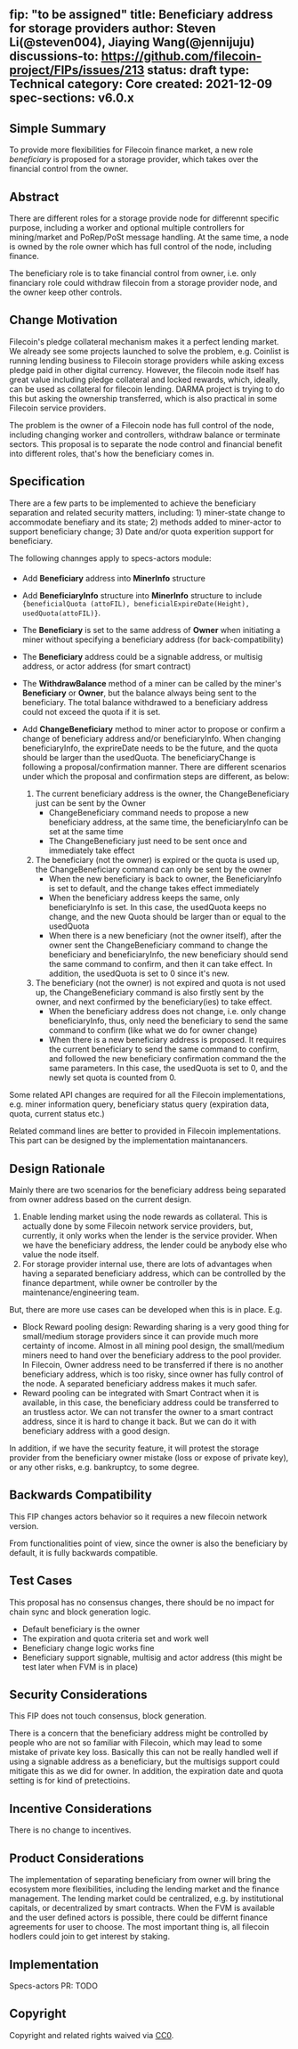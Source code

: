 fip: "to be assigned"
title: Beneficiary address for storage providers
author: Steven Li(@steven004), Jiaying Wang(@jennijuju)
discussions-to: https://github.com/filecoin-project/FIPs/issues/213
status: draft
type: Technical
category: Core
created: 2021-12-09
spec-sections: v6.0.x
---


<!--You can leave these HTML comments in your merged FIP and delete the visible duplicate text guides, they will not appear and may be helpful to refer to if you edit it again. This is the suggested template for new FIPs. Note that a FIP number will be assigned by an editor. When opening a pull request to submit your FIP, please use an abbreviated title in the filename, `fip-draft_title_abbrev.md`. The title should be 44 characters or less.-->

## Simple Summary
<!--"If you can't explain it simply, you don't understand it well enough." Provide a simplified and layman-accessible explanation of the FIP.-->

To provide more flexibilities for Filecoin finance market, a new role *beneficiary* is proposed for a storage provider, which takes over the financial control from the owner.

## Abstract
<!--A short (~200 word) description of the technical issue being addressed.-->

There are different roles for a storage provide node for differennt specific purpose, including a worker and optional multiple controllers for mining/market and PoRep/PoSt message handling. At the same time, a node is owned by the role owner which has full control of the node, including finance. 

The beneficiary role is to take financial control from owner, i.e. only financiary role could withdraw filecoin from a storage provider node, and the owner keep other controls.

## Change Motivation
<!--The motivation is critical for FIPs that want to change the Filecoin protocol. It should clearly explain why the existing protocol specification is inadequate to address the problem that the FIP solves. FIP submissions without sufficient motivation may be rejected outright.-->

Filecoin's pledge collateral mechanism makes it a perfect lending market. We already see some projects launched to solve the problem, e.g. Coinlist is running lending business to Filecoin storage providers while asking excess pledge paid in other digital currency. However, the filecoin node itself has great value including pledge collateral and locked rewards, which, ideally, can be used as collateral for filecoin lending. DARMA project is trying to do this but asking the ownership transferred, which is also practical in some Filecoin service providers.

The problem is the owner of a Filecoin node has full control of the node, including changing worker and controllers, withdraw balance or terminate sectors. This proposal is to separate the node control and financial benefit into different roles, that's how the beneficiary comes in.


## Specification
<!--The technical specification should describe the syntax and semantics of any new feature. The specification should be detailed enough to allow competing, interoperable implementations for any of the current Filecoin implementations. -->

There are a few parts to be implemented to achieve the beneficiary separation and related security matters, including: 1) miner-state change to accommodate benefiary and its state; 2) methods added to miner-actor to support beneficiary change; 3) Date and/or quota experition support for beneficiary. 

The following channges apply to specs-actors module:

#### 
- Add **Beneficiary** address into **MinerInfo** structure
- Add **BeneficiaryInfo** structure into **MinerInfo** structure to include `{beneficialQuota (attoFIL), beneficialExpireDate(Height), usedQuota(attoFIL)}`. 
- The **Beneficiary** is set to the same address of **Owner** when initiating a miner without specifying a beneficiary address (for back-compatibility)
- The **Beneficiary** address could be a signable address, or multisig address, or actor address (for smart contract)
- The **WithdrawBalance** method of a miner can be called by the miner's **Beneficiary** or **Owner**, but the balance always being sent to the beneficiary. The total balance withdrawed to a beneficiary address could not exceed the quota if it is set.

- Add **ChangeBeneficiary** method to miner actor to propose or confirm a change of beneficiary address and/or beneficiaryInfo. When changing beneficiaryInfo, the exprireDate needs to be the future, and the quota should be larger than the usedQuota. The beneficiaryChange is following a proposal/confirmation manner. There are different scenarios under which the proposal and confirmation steps are different, as below:   
    1) The current beneficiary address is the owner, the ChangeBeneficiary just can be sent by the Owner 
        - ChangeBeneficiary command needs to propose a new beneficiary address, at the same time, the beneficiaryInfo can be set at the same time
        - The ChangeBeneficiary just need to be sent once and immediately take effect 
    2) The beneficiary (not the owner) is expired or the quota is used up, the ChangeBeneficiary command can only be sent by the owner
        - When the new beneficiary is back to owner, the BeneficiaryInfo is set to default, and the change takes effect immediately
        - When the beneficiary address keeps the same, only beneficiaryInfo is set. In this case, the usedQuota keeps no change, and the new Quota should be larger than or equal to the usedQuota
        - When there is a new beneficiary (not the owner itself), after the owner sent the ChangeBeneficiary command to change the beneficiary and beneficiaryInfo, the new beneficiary should send the same command to confirm, and then it can take effect. In addition, the usedQuota is set to 0 since it's new. 
    3) The beneficiary (not the owner) is not expired and quota is not used up, the ChangeBeneficiary command is also firstly sent by the owner, and next confirmed by the beneficiary(ies) to take effect.
        - When the beneficiary address does not change, i.e. only change beneficiaryInfo, thus, only need the beneficiary to send the same command to confirm (like what we do for owner change)
        - When there is a new beneficiary address is proposed. It requires the current beneficiary to send the same command to confirm, and followed the new beneficiary confirmation command the the same parameters. In this case, the usedQuota is set to 0, and the newly set quota is counted from 0.  


Some related API changes are required for all the Filecoin implementations, e.g. miner information query, beneficiary status query (expiration data, quota, current status etc.) 

Related command lines are better to provided in Filecoin implementations. This part can be designed by the implementation maintanancers.



## Design Rationale
<!--The rationale fleshes out the specification by describing what motivated the design and why particular design decisions were made. It should describe alternate designs that were considered and related work, e.g. how the feature is supported in other languages. The rationale may also provide evidence of consensus within the community, and should discuss important objections or concerns raised during discussion.-->

Mainly there are two scenarios for the beneficiary address being separated from owner address based on the current design.

1. Enable lending market using the node rewards as collateral. This is actually done by some Filecoin network service providers, but, currently, it only works when the lender is the service provider. When we have the beneficiary address, the lender could be anybody else who value the node itself.
2. For storage provider internal use, there are lots of advantages when having a separated beneficiary address, which can be controlled by the finance department, while owner be controller by the maintenance/engineering team.

But, there are more use cases can be developed when this is in place. E.g.

- Block Reward pooling design: Rewarding sharing is a very good thing for small/medium storage providers since it can provide much more certainty of income. Almost in all mining pool design, the small/medium miners need to hand over the beneficiary address to the pool provider. In Filecoin, Owner address need to be transferred if there is no another beneficiary address, which is too risky, since owner has fully control of the node. A separated beneficiary address makes it much safer.
- Reward pooling can be integrated with Smart Contract when it is available, in this case, the beneficiary address could be transferred to an trustless actor. We can not transfer the owner to a smart contract address, since it is hard to change it back. But we can do it with beneficiary address with a good design.

In addition, if we have the security feature, it will protest the storage provider from the beneficiary owner mistake (loss or expose of private key), or any other risks, e.g. bankruptcy, to some degree.


## Backwards Compatibility
<!--All FIPs that introduce backwards incompatibilities must include a section describing these incompatibilities and their severity. The FIP must explain how the author proposes to deal with these incompatibilities. FIP submissions without a sufficient backwards compatibility treatise may be rejected outright.-->

This FIP changes actors behavior so it requires a new filecoin network version.

From functionalities point of view, since the owner is also the beneficiary by default, it is fully backwards compatible.

## Test Cases
<!--Test cases for an implementation are mandatory for FIPs that are affecting consensus changes. Other FIPs can choose to include links to test cases if applicable.-->

This proposal has no consensus changes, there should be no impact for chain sync and block generation logic.
* Default beneficiary is the owner
* The expiration and quota criteria set and work well
* Beneficiary change logic works fine
* Beneficiary support signable, multisig and actor address (this might be test later when FVM is in place)


## Security Considerations

This FIP does not touch consensus, block generation.

There is a concern that the beneficiary address might be controlled by people who are not so familiar with Filecoin, which may lead to some mistake of private key loss. Basically this can not be really handled well if using a signable address as a beneficiary, but the multisigs support could mitigate this as we did for owner. In addition, the expiration date and quota setting is for kind of pretectioins.


## Incentive Considerations
<!--All FIPs must contain a section that discusses the incentive implications/considerations relative to the proposed change. Include information that might be important for incentive discussion. A discussion on how the proposed change will incentivize reliable and useful storage is required. FIP submissions missing the "Incentive Considerations" section will be rejected. An FIP cannot proceed to status "Final" without a Incentive Considerations discussion deemed sufficient by the reviewers.-->

There is no change to incentives.


## Product Considerations
<!--All FIPs must contain a section that discusses the product implications/considerations relative to the proposed change. Include information that might be important for product discussion. A discussion on how the proposed change will enable better storage-related goods and services to be developed on Filecoin. FIP submissions missing the "Product Considerations" section will be rejected. An FIP cannot proceed to status "Final" without a Product Considerations discussion deemed sufficient by the reviewers.-->

The implementation of separating beneficiary from owner will bring the ecosystem more flexibilities, including the lending market and the finance management. The lending market could be centralized, e.g. by institutional capitals, or decentralized by smart contracts. When the FVM is available and the user defined actors is possible, there could be differnt finance agreements for user to choose. The most important thing is, all filecoin hodlers could join to get interest by staking. 


## Implementation
Specs-actors PR: TODO

## Copyright
Copyright and related rights waived via [CC0](https://creativecommons.org/publicdomain/zero/1.0/).

